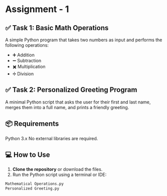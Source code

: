 # Assignment - 1

## ✅ Task 1: Basic Math Operations

A simple Python program that takes two numbers as input and performs the following operations:

- ➕ Addition  
- ➖ Subtraction  
- ✖️ Multiplication  
- ➗ Division 

## ✅ Task 2: Personalized Greeting Program

A minimal Python script that asks the user for their first and last name, merges them into a full name, and prints a friendly greeting.

## 📦 Requirements

Python 3.x
No external libraries are required.

## 💻 How to Use

1. **Clone the repository** or download the files.
2. Run the Python script using a terminal or IDE:

```bash
Mathematical Operations.py
Personalized Greeting.py
